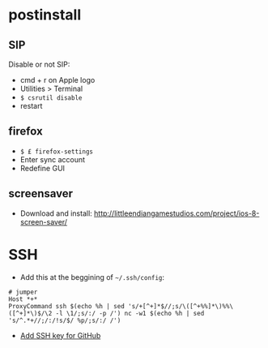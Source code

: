 # postinstall

## SIP

Disable or not SIP:

- cmd + r on Apple logo
- Utilities > Terminal
- `$ csrutil disable`
- restart

## firefox

- `$ £ firefox-settings`
- Enter sync account
- Redefine GUI

## screensaver

- Download and install: http://littleendiangamestudios.com/project/ios-8-screen-saver/

# SSH

- Add this at the beggining of `~/.ssh/config`:

```
# jumper
Host *+*
ProxyCommand ssh $(echo %h | sed 's/+[^+]*$//;s/\([^+%%]*\)%%\([^+]*\)$/\2 -l \1/;s/:/ -p /') nc -w1 $(echo %h | sed 's/^.*+//;/:/!s/$/ %p/;s/:/ /')
```

- [Add SSH key for GitHub](https://help.github.com/articles/connecting-to-github-with-ssh/)
